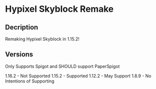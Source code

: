 # Hypixel Skyblock Remake

## Decription
Remaking Hypixel Skyblock in 1.15.2!

## Versions
Only Supports Spigot and SHOULD support PaperSpigot

1.16.2 - Not Supported
1.15.2 - Supported
1.12.2 - May Support
1.8.9 - No Intentions of Supporting

